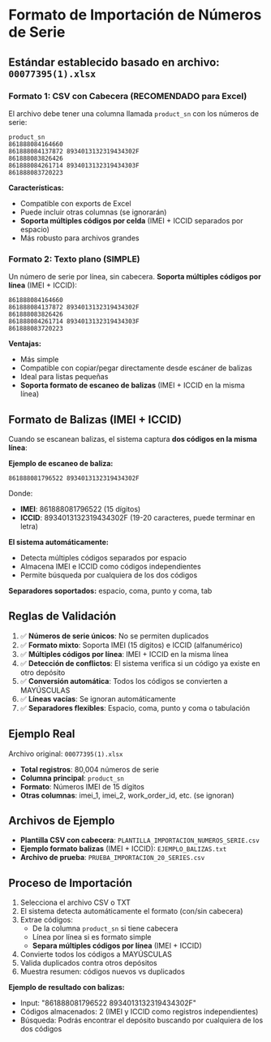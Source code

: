 # Formato de Importación de Números de Serie

## Estándar establecido basado en archivo: `00077395(1).xlsx`

### Formato 1: CSV con Cabecera (RECOMENDADO para Excel)

El archivo debe tener una columna llamada `product_sn` con los números de serie:

```csv
product_sn
861888084164660
861888084137872 8934013132319434302F
861888083826426
861888084261714 8934013132319434303F
861888083720223
```

**Características:**
- Compatible con exports de Excel
- Puede incluir otras columnas (se ignorarán)
- **Soporta múltiples códigos por celda** (IMEI + ICCID separados por espacio)
- Más robusto para archivos grandes

### Formato 2: Texto plano (SIMPLE)

Un número de serie por línea, sin cabecera. **Soporta múltiples códigos por línea** (IMEI + ICCID):

```
861888084164660
861888084137872 8934013132319434302F
861888083826426
861888084261714 8934013132319434303F
861888083720223
```

**Ventajas:**
- Más simple
- Compatible con copiar/pegar directamente desde escáner de balizas
- Ideal para listas pequeñas
- **Soporta formato de escaneo de balizas** (IMEI + ICCID en la misma línea)

## Formato de Balizas (IMEI + ICCID)

Cuando se escanean balizas, el sistema captura **dos códigos en la misma línea**:

**Ejemplo de escaneo de baliza:**
```
861888081796522 8934013132319434302F
```

Donde:
- **IMEI**: 861888081796522 (15 dígitos)
- **ICCID**: 8934013132319434302F (19-20 caracteres, puede terminar en letra)

**El sistema automáticamente:**
- Detecta múltiples códigos separados por espacio
- Almacena IMEI e ICCID como códigos independientes
- Permite búsqueda por cualquiera de los dos códigos

**Separadores soportados:** espacio, coma, punto y coma, tab

## Reglas de Validación

1. ✅ **Números de serie únicos**: No se permiten duplicados
2. ✅ **Formato mixto**: Soporta IMEI (15 dígitos) e ICCID (alfanumérico)
3. ✅ **Múltiples códigos por línea**: IMEI + ICCID en la misma línea
4. ✅ **Detección de conflictos**: El sistema verifica si un código ya existe en otro depósito
5. ✅ **Conversión automática**: Todos los códigos se convierten a MAYÚSCULAS
6. ✅ **Líneas vacías**: Se ignoran automáticamente
7. ✅ **Separadores flexibles**: Espacio, coma, punto y coma o tabulación

## Ejemplo Real

Archivo original: `00077395(1).xlsx`
- **Total registros**: 80,004 números de serie
- **Columna principal**: `product_sn`
- **Formato**: Números IMEI de 15 dígitos
- **Otras columnas**: imei_1, imei_2, work_order_id, etc. (se ignoran)

## Archivos de Ejemplo

- **Plantilla CSV con cabecera**: `PLANTILLA_IMPORTACION_NUMEROS_SERIE.csv`
- **Ejemplo formato balizas** (IMEI + ICCID): `EJEMPLO_BALIZAS.txt`
- **Archivo de prueba**: `PRUEBA_IMPORTACION_20_SERIES.csv`

## Proceso de Importación

1. Selecciona el archivo CSV o TXT
2. El sistema detecta automáticamente el formato (con/sin cabecera)
3. Extrae códigos:
   - De la columna `product_sn` si tiene cabecera
   - Línea por línea si es formato simple
   - **Separa múltiples códigos por línea** (IMEI + ICCID)
4. Convierte todos los códigos a MAYÚSCULAS
5. Valida duplicados contra otros depósitos
6. Muestra resumen: códigos nuevos vs duplicados

**Ejemplo de resultado con balizas:**
- Input: "861888081796522 8934013132319434302F"
- Códigos almacenados: 2 (IMEI y ICCID como registros independientes)
- Búsqueda: Podrás encontrar el depósito buscando por cualquiera de los dos códigos

